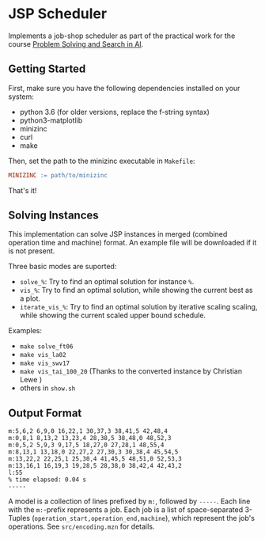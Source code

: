 JSP Scheduler
=============

Implements a job-shop scheduler as part of the practical work for the course [Problem Solving and Search in AI](https://iccl.inf.tu-dresden.de/web/Problem_Solving_and_Search_in_Artificial_Intelligence_\(SS2019\)).

Getting Started
---------------

First, make sure you have the following dependencies installed on your system:
- python 3.6 (for older versions, replace the f-string syntax)
- python3-matplotlib
- minizinc
- curl
- make

Then, set the path to the minizinc executable in `Makefile`:

```makefile
MINIZINC := path/to/minizinc
```

That's it!

Solving Instances
-----------------

This implementation can solve JSP instances in merged (combined operation time and machine) format. An example file will be downloaded if it is not present.

Three basic modes are suported:
- `solve_%`: Try to find an optimal solution for instance `%`.
- `vis_%`: Try to find an optimal solution, while showing the current best as a plot.
- `iterate_vis_%`: Try to find an optimal solution by iterative scaling scaling, while showing the current scaled upper bound schedule.

Examples:
- `make solve_ft06`
- `make vis_la02`
- `make vis_swv17`
- `make vis_tai_100_20` (Thanks to the converted instance by Christian Lewe )
- others in `show.sh`

Output Format
-------------

```
m:5,6,2 6,9,0 16,22,1 30,37,3 38,41,5 42,48,4
m:0,8,1 8,13,2 13,23,4 28,38,5 38,48,0 48,52,3
m:0,5,2 5,9,3 9,17,5 18,27,0 27,28,1 48,55,4
m:8,13,1 13,18,0 22,27,2 27,30,3 30,38,4 45,54,5
m:13,22,2 22,25,1 25,30,4 41,45,5 48,51,0 52,53,3
m:13,16,1 16,19,3 19,28,5 28,38,0 38,42,4 42,43,2
l:55
% time elapsed: 0.04 s
-----
```

A model is a collection of lines prefixed by `m:`, followed by `-----`.
Each line with the `m:`-prefix represents a job. Each job is a list of
space-separated 3-Tuples (`operation_start,operation_end,machine`), which represent the job's operations. See `src/encoding.mzn` for details.
